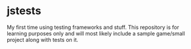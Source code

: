 # jstests
My first time using testing frameworks and stuff. This repository is for learning purposes only and will most likely include a sample game/small project along with tests on it.
